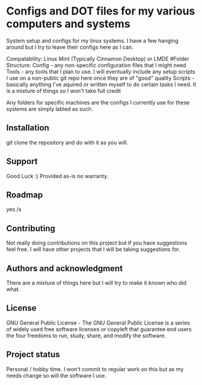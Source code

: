 # Configs and DOT files for my various computers and systems

System setup and configs for my linux systems. I have a few hanging around but I try to leave their configs here as I can.

Compatability: Linux Mint (Typically Cinnamon Desktop) or LMDE
#Folder Structure:
Config - any non-specific configuration files that I might need
Tools - any tools that I plan to use. I will eventually include any setup scripts I use on a non-public git repo here once they are of "good" quality
Scripts - basically anything I've aquired or written myself to do certain tasks I need. It is a mixture of things so I won't take full credit

Any folders for specific machines are the configs I currently use for these systems are simply labled as such.

## Installation
git clone the repository and do with it as you will.
## Support
Good Luck :) Provided as-is no warranty.

## Roadmap
yes /s

## Contributing
Not really doing contributions on this project but if you have suggestions feel free. I will have other projects that I will be taking suggestions for.

## Authors and acknowledgment
There are a mixture of things here but I will try to make it known who did what.

## License
GNU General Public License - The GNU General Public License is a series of widely used free software licenses or copyleft that guarantee end users the four freedoms to run, study, share, and modify the software.

## Project status
Personal / hobby time. I won't commit to regular work on this but as my needs change so will the software I use.
